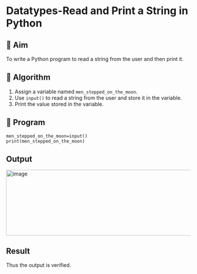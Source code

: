 # Datatypes-Read and Print a String in Python

## 🎯 Aim
To write a Python program to read a string from the user and then print it.

## 🧠 Algorithm
1. Assign a variable named `men_stepped_on_the_moon`.
2. Use `input()` to read a string from the user and store it in the variable.
3. Print the value stored in the variable.

## 🧾 Program
~~~
men_stepped_on_the_moon=input()
print(men_stepped_on_the_moon)
~~~

## Output
<img width="865" height="179" alt="image" src="https://github.com/user-attachments/assets/beb6ad6a-7313-4a4d-b4e6-61c2446230f0" />


## Result
Thus the output is verified.
